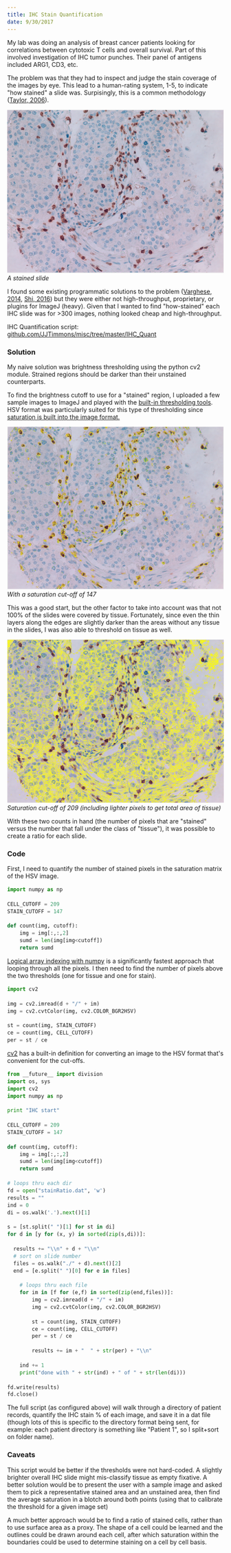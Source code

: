 ```yaml
---
title: IHC Stain Quantification
date: 9/30/2017
---
```


My lab was doing an analysis of breast cancer patients looking for correlations
between cytotoxic T cells and overall survival. Part of this involved
investigation of IHC tumor punches. Their panel of antigens included ARG1, CD3,
etc.

The problem was that they had to inspect and judge the stain coverage of the
images by eye. This lead to a human-rating system, 1-5, to indicate "how
stained" a slide was. Surpisingly, this is a common methodology
([Taylor, 2006](http://onlinelibrary.wiley.com/doi/10.1111/j.1365-2559.2006.02513.x/full)).

![Unstained IHC slide](1.png "Unstained IHC slide") _A stained slide_

I found some existing programmatic solutions to the problem
([Varghese, 2014](http://journals.plos.org/plosone/article?id=10.1371/journal.pone.0096801),
[Shi, 2016](https://www.nature.com/articles/srep32127)) but they were either not
high-throughput, proprietary, or plugins for ImageJ (heavy). Given that I wanted
to find "how-stained" each IHC slide was for >300 images, nothing looked cheap
and high-throughput.

IHC Quantification script:
[github.com/JJTimmons/misc/tree/master/IHC_Quant](https://github.com/JJTimmons/misc/tree/master/IHC_Quant)

### Solution

My naive solution was brightness thresholding using the python cv2 module.
Strained regions should be darker than their unstained counterparts.

To find the brightness cutoff to use for a "stained" region, I uploaded a few
sample images to ImageJ and played with the
[built-in thresholding tools](https://www.unige.ch/medecine/bioimaging/files/1914/1208/6000/Quantification.pdf).
HSV format was particularly suited for this type of thresholding since
[saturation is built into the image format.](https://en.wikipedia.org/wiki/HSL_and_HSV#Saturation)

![Stained immune cells IHC Slide](2.png "Stained cytotoxic cells") _With a
saturation cut-off of 147_

This was a good start, but the other factor to take into account was that not
100% of the slides were covered by tissue. Fortunately, since even the thin
layers along the edges are slightly darker than the areas without any tissue in
the slides, I was also able to threshold on tissue as well.

![Stained tissue](3.png "Stained tissue -- total area") _Saturation cut-off of
209 (including lighter pixels to get total area of tissue)_

With these two counts in hand (the number of pixels that are "stained" versus
the number that fall under the class of "tissue"), it was possible to create a
ratio for each slide.

### Code

First, I need to quantify the number of stained pixels in the saturation matrix
of the HSV image.

```python
import numpy as np

CELL_CUTOFF = 209
STAIN_CUTOFF = 147

def count(img, cutoff):
	img = img[:,:,2]
	sumd = len(img[img<cutoff])
	return sumd
```

[Logical array indexing with numpy](https://docs.scipy.org/doc/numpy-1.13.0/reference/arrays.indexing.html)
is a significantly fastest approach that looping through all the pixels. I then
need to find the number of pixels above the two thresholds (one for tissue and
one for stain).

```python
import cv2

img = cv2.imread(d + "/" + im)
img = cv2.cvtColor(img, cv2.COLOR_BGR2HSV)

st = count(img, STAIN_CUTOFF)
ce = count(img, CELL_CUTOFF)
per = st / ce
```

[cv2](http://opencv-python-tutroals.readthedocs.io/en/latest/index.html) has a
built-in definition for converting an image to the HSV format that's convenient
for the cut-offs.

```python
from __future__ import division
import os, sys
import cv2
import numpy as np

print "IHC start"

CELL_CUTOFF = 209
STAIN_CUTOFF = 147

def count(img, cutoff):
	img = img[:,:,2]
	sumd = len(img[img<cutoff])
	return sumd

# loops thru each dir
fd = open("stainRatio.dat", 'w')
results = ""
ind = 0
di = os.walk('.').next()[1]

s = [st.split(" ")[1] for st in di]
for d in [y for (x, y) in sorted(zip(s,di))]:

  results += "\\n" + d + "\\n"
  # sort on slide number
  files = os.walk("./" + d).next()[2]
  end = [e.split(" ")[0] for e in files]

	# loops thru each file
	for im in [f for (e,f) in sorted(zip(end,files))]:
		img = cv2.imread(d + "/" + im)
		img = cv2.cvtColor(img, cv2.COLOR_BGR2HSV)

		st = count(img, STAIN_CUTOFF)
		ce = count(img, CELL_CUTOFF)
		per = st / ce

		results += im + "  " + str(per) + "\\n"

	ind += 1
	print("done with " + str(ind) + " of " + str(len(di)))

fd.write(results)
fd.close()
```

The full script (as configured above) will walk through a directory of patient
records, quantify the IHC stain % of each image, and save it in a dat file
(though lots of this is specific to the directory format being sent, for
example: each patient directory is something like "Patient 1", so I split+sort
on folder name).

### Caveats

This script would be better if the thresholds were not hard-coded. A slightly
brighter overall IHC slide might mis-classify tissue as empty fixative. A better
solution would be to present the user with a sample image and asked them to pick
a representative stained area and an unstained area, then find the average
saturation in a blotch around both points (using that to calibrate the threshold
for a given image set)

A much better approach would be to find a ratio of stained cells, rather than to
use surface area as a proxy. The shape of a cell could be learned and the
outlines could be drawn around each cell, after which saturation within the
boundaries could be used to determine staining on a cell by cell basis.
